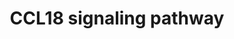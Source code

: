 ---
annotations:
- id: PW:0000003
  parent: signaling pathway
  type: Pathway Ontology
  value: signaling pathway
authors:
- Keshav
- Egonw
- Eweitz
citedin:
- link: PMC8891403
description: 'A multi-cellular molecular signaling and functional network map of C-C
  Motif Chemokine Ligand 18 (CCL18): A chemokine with immunosuppressive and pro-tumor
  function'
last-edited: 2021-06-14
ndex: e3b00d31-5c74-11ec-b3be-0ac135e8bacf
organisms:
- Homo sapiens
redirect_from:
- /index.php/Pathway:WP5097
- /instance/WP5097
- /instance/WP5097_rr119075
revision: r119075
schema-jsonld:
- '@context': https://schema.org/
  '@id': https://wikipathways.github.io/pathways/WP5097.html
  '@type': Dataset
  creator:
    '@type': Organization
    name: WikiPathways
  description: 'A multi-cellular molecular signaling and functional network map of
    C-C Motif Chemokine Ligand 18 (CCL18): A chemokine with immunosuppressive and
    pro-tumor function'
  keywords:
  - ACTA2
  - AKT1
  - ANXA2
  - ARF6
  - ARNT
  - ASAP1
  - ASAP3
  - BMI1
  - CASP8
  - CCL18
  - CCL2
  - CCL3
  - CCR1
  - CCR2
  - CCR3
  - CCR4
  - CCR5
  - CCR6
  - CCR8
  - CDC25C
  - CDH1
  - CDH2
  - CDH5
  - CFL1
  - CHUK
  - COL1A1
  - COL1A2
  - CREB1
  - CXCL8
  - CXCR4
  - Ca++
  - ELMO1
  - EP300
  - EZR
  - FGF2
  - FN1
  - FOS
  - FZD4
  - GPER1
  - GSK3B
  - Histamine
  - IKBKB
  - IKBKG
  - IL10
  - IL15
  - IL6
  - ITGA5
  - ITGAL
  - ITGB1
  - ITGB2
  - ITPKB
  - JAK2
  - KAT2B
  - KIF5B
  - KITLG
  - LDHA
  - LDHB
  - LIMK1
  - LIN28A
  - LIN28B
  - MAD1L1
  - MAPK1
  - MAPK3
  - MAPK8
  - MAPK9
  - MMP2
  - MMP3
  - MTDH
  - MTOR
  - NFKBIA
  - NRAS
  - PIK3R1
  - PIK3R3
  - PIP2
  - PITPNM3
  - PLCG1
  - POU5F1
  - PRKCA
  - PRKCD
  - PRKCZ
  - PTEN
  - PTK2
  - PTK2B
  - RAC1
  - RELA
  - SMAD2
  - SMAD3
  - SNAI1
  - SNAI2
  - SP1
  - SRC
  - STAT3
  - TGFB1
  - TIMP1
  - TIMP2
  - TWIST1
  - VCAM1
  - VEGFA
  - VEGFC
  - VIM
  - ZEB1
  - ZEB2
  license: CC0
  name: CCL18 signaling pathway
seo: CreativeWork
title: CCL18 signaling pathway
wpid: WP5097
---
